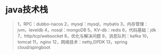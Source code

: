 # java技术栈

>1，RPC：dubbo-nacos
>2，mysql：mysql，mybatis
>3，内存管理：jvm，leveldb
>4，nosql：mongoDB
>5，KV-db：redis
>6，代码基础：jdk
>7，http/tcp/websocket
>8，优化与解决问题
>9，消息队列：kafka
>10，tomcat
>11，nginx
>12，网络技术：netty,DPDK
>13，spring cloud/spingboot